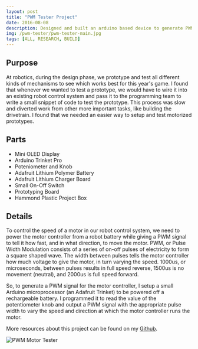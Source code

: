 ```yaml
---
layout: post
title: "PWM Tester Project"
date: 2016-08-08
description: Designed and built an arduino based device to generate PWM signals for use in testing motorized mechanisms for use in robotics.
img: /pwm-tester/pwm-tester-main.jpg
tags: [ALL, RESEARCH, BUILD]
---
```


## Purpose
At robotics, during the design phase, we prototype and test all different kinds of mechanisms to see which works best for this year's game. I found that whenever we wanted to test a prototype, we would have to wire it into an existing robot control system and pass it to the programming team to write a small snippet of code to test the prototype. This process was slow and diverted work from other more important tasks, like building the drivetrain. I found that we needed an easier way to setup and test motorized prototypes.

## Parts
* Mini OLED Display
* Arduino Trinket Pro
* Poteniometer and Knob
* Adafruit Lithium Polymer Battery
* Adafruit Lithium Charger Board
* Small On-Off Switch
* Prototyping Board
* Hammond Plastic Project Box

## Details
To control the speed of a motor in our robot control system, we need to power the motor controller from a robot battery while giving a PWM signal to tell it how fast, and in what direction, to move the motor. PWM, or Pulse Width Modulation consists of a series of on-off pulses of electricity to form a square shaped wave. The width between pulses tells the motor controller how much voltage to give the motor, in turn varying the speed. 1000us, or microseconds, between pulses results in full speed reverse, 1500us is no movement (neutral), and 2000us is full speed forward.

So, to generate a PWM signal for the motor controller, I setup a small Arduino microprocessor (an Adafruit Trinket) to be powered off a rechargeable battery. I programmed it to read the value of the potentiometer knob and output a PWM signal with the appropriate pulse width to vary the speed and direction at which the motor controller runs the motor.

More resources about this project can be found on my [Github](https://github.com/wbenb/PWMgen).

![PWM Motor Tester](http://wbenb.github.io/assets/img/pwm-tester/pwm_tester.jpg)

